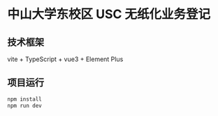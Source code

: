 # 中山大学东校区 USC 无纸化业务登记

## 技术框架

vite + TypeScript + vue3 + Element Plus

## 项目运行

```bash
npm install
npm run dev
```